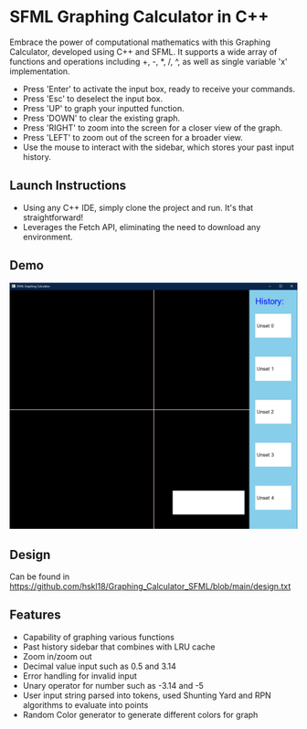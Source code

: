 
# SFML Graphing Calculator in C++

Embrace the power of computational mathematics with this Graphing Calculator, developed using C++ and SFML. It supports a wide array of functions and operations including +, -, *, /, ^, as well as single variable 'x' implementation.

* Press 'Enter' to activate the input box, ready to receive your commands.
* Press 'Esc' to deselect the input box.
* Press 'UP' to graph your inputted function.
* Press 'DOWN' to clear the existing graph.
* Press 'RIGHT' to zoom into the screen for a closer view of the graph.
* Press 'LEFT' to zoom out of the screen for a broader view.
* Use the mouse to interact with the sidebar, which stores your past input history.

## Launch Instructions
* Using any C++ IDE, simply clone the project and run. It's that straightforward!
* Leverages the Fetch API, eliminating the need to download any environment.

## Demo

<img src="assets/demo.png" alt="Demo"/>

## Design
Can be found in
https://github.com/hskl18/Graphing_Calculator_SFML/blob/main/design.txt



## Features

- Capability of graphing various functions
- Past history sidebar that combines with LRU cache
- Zoom in/zoom out
- Decimal value input such as 0.5 and 3.14
- Error handling for invalid input
- Unary operator for number such as -3.14 and -5
- User input string parsed into tokens, used Shunting Yard and RPN algorithms to evaluate into points
- Random Color generator to generate different colors for graph

